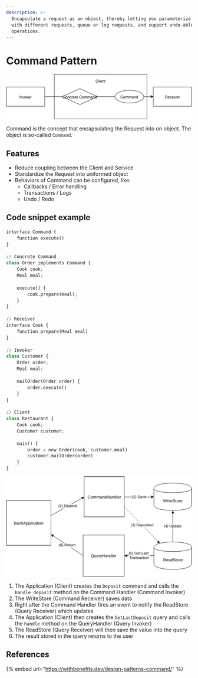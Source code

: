 ```yaml
---
description: >-
  Encapsulate a request as an object, thereby letting you parameterize clients
  with different requests, queue or log requests, and support undo-able
  operations.
---
```


# Command Pattern

![](../../.gitbook/assets/command-6.49.45-pm.svg)

Command is the concept that encapsulating the Request into on object. The object is so-called `Command`. 

## Features

* Reduce coupling between the Client and Service
* Standardize the Request into uniformed object
* Behaviors of Command can be configured, like:
  * Callbacks / Error handling
  * Transactions / Logs
  * Undo / Redo

## Code snippet example

```python
interface Command {
    function execute()
}

// Concrete Command
class Order implements Command {
    Cook cook;
    Meal meal;

    execute() {
        cook.prepare(meal);
    }
}

// Receiver
interface Cook {
    function prepare(Meal meal)
}

// Invoker
class Customer {
    Order order;
    Meal meal;

    mailOrder(Order order) {
        order.execute()
    }
}

// Client
class Restaurant {
    Cook cook;
    Customer customer;

    main() {
        order = new Order(cook, customer.meal)
        customer.mailOrder(order)
    }
}


```



![](../../.gitbook/assets/image.png)

1. The Application \(Client\) creates the `Deposit` command and calls the `handle_deposit` method on the Command Handler \(Command Invoker\)
2. The WriteStore \(Command Receiver\) saves data
3. Right after the Command Handler fires an event to notify the ReadStore \(Query Receiver\) which updates
4. The Application \(Client\) then creates the `GetLastDeposit` query and calls the `handle` method on the QueryHandler \(Query Invoker\)
5. The ReadStore \(Query Receiver\) will then save the value into the query
6. The result stored in the query returns to the user

## References

{% embed url="https://withbenefits.dev/design-patterns-command/" %}




